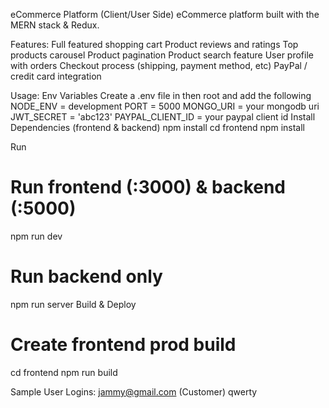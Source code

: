 eCommerce Platform (Client/User Side)
eCommerce platform built with the MERN stack & Redux.


Features:
Full featured shopping cart
Product reviews and ratings
Top products carousel
Product pagination
Product search feature
User profile with orders
Checkout process (shipping, payment method, etc)
PayPal / credit card integration


Usage:
Env Variables
Create a .env file in then root and add the following
NODE_ENV = development
PORT = 5000
MONGO_URI = your mongodb uri
JWT_SECRET = 'abc123'
PAYPAL_CLIENT_ID = your paypal client id
Install Dependencies (frontend & backend)
npm install
cd frontend
npm install


Run
# Run frontend (:3000) & backend (:5000)
npm run dev

# Run backend only
npm run server
Build & Deploy
# Create frontend prod build
cd frontend
npm run build


Sample User Logins:
jammy@gmail.com (Customer)
qwerty
